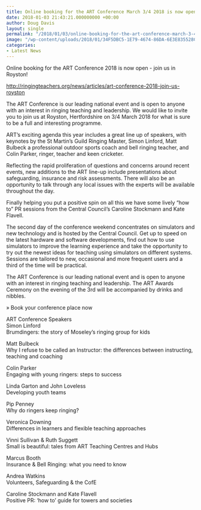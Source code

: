 ```yaml
---
title: Online booking for the ART Conference March 3/4 2018 is now open
date: 2018-01-03 21:43:21.000000000 +00:00
author: Doug Davis
layout: single
permalink: "/2018/01/03/online-booking-for-the-art-conference-march-3-4-2018-is-now-open/"
image: "/wp-content/uploads/2018/01/34F5DBC5-1E79-4674-86DA-6E3E835528CD.jpeg"
categories:
- Latest News
---
```

<p style="text-align: left;">
  Online booking for the ART Conference 2018 is now open - join us in Royston!
</p>

http://ringingteachers.org/news/articles/art-conference-2018-join-us-royston

The ART Conference is our leading national event and is open to anyone with an interest in ringing teaching and leadership. We would like to invite you to join us at Royston, Hertfordshire on 3/4 March 2018 for what is sure to be a full and interesting programme.

ART’s exciting agenda this year includes a great line up of speakers, with keynotes by the St Martin’s Guild Ringing Master, Simon Linford, Matt Bulbeck a professional outdoor sports coach and bell ringing teacher, and Colin Parker, ringer, teacher and keen cricketer.

Reflecting the rapid proliferation of questions and concerns around recent events, new additions to the ART line-up include presentations about safeguarding, insurance and risk assessments. There will also be an opportunity to talk through any local issues with the experts will be available throughout the day.

Finally helping you put a positive spin on all this we have some lively “how to” PR sessions from the Central Council’s Caroline Stockmann and Kate Flavell.

The second day of the conference weekend concentrates on simulators and new technology and is hosted by the Central Council. Get up to speed on the latest hardware and software developments, find out how to use simulators to improve the learning experience and take the opportunity to try out the newest ideas for teaching using simulators on different systems. Sessions are tailored to new, occasional and more frequent users and a third of the time will be practical.

The ART Conference is our leading national event and is open to anyone with an interest in ringing teaching and leadership. The ART Awards Ceremony on the evening of the 3rd will be accompanied by drinks and nibbles.

» Book your conference place now

ART Conference Speakers  
Simon Linford  
Brumdingers: the story of Moseley’s ringing group for kids

Matt Bulbeck  
Why I refuse to be called an Instructor: the differences between instructing, teaching and coaching

Colin Parker  
Engaging with young ringers: steps to success

Linda Garton and John Loveless  
Developing youth teams

Pip Penney  
Why do ringers keep ringing?

Veronica Downing  
Differences in learners and flexible teaching approaches

Vinni Sullivan & Ruth Suggett  
Small is beautiful: tales from ART Teaching Centres and Hubs

Marcus Booth  
Insurance & Bell Ringing: what you need to know

Andrea Watkins  
Volunteers, Safeguarding & the CofE

Caroline Stockmann and Kate Flavell  
Positive PR: ‘how to’ guide for towers and societies

&nbsp;
